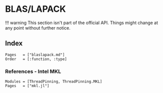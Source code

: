 # BLAS/LAPACK

!!! warning
    This section isn't part of the official API. Things might change at any point without further notice.

## Index

```@index
Pages   = ["blaslapack.md"]
Order   = [:function, :type]
```

### References - Intel MKL

```@autodocs
Modules = [ThreadPinning, ThreadPinning.MKL]
Pages   = ["mkl.jl"]
```